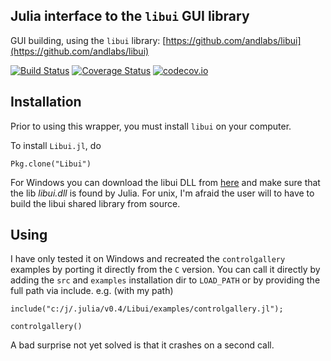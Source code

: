 ## Julia interface to the `libui` GUI library

GUI building, using the `libui` library: [https://github.com/andlabs/libui](https://github.com/andlabs/libui)
<br/>

[![Build Status](https://travis-ci.org/jgoldfar/Libui.jl.svg?branch=master)](https://travis-ci.org/jgoldfar/Libui.jl)
[![Coverage Status](https://coveralls.io/repos/github/jgoldfar/Libui.jl/badge.svg?branch=master)](https://coveralls.io/github/jgoldfar/Libui.jl?branch=master)
[![codecov.io](http://codecov.io/github/jgoldfar/Libui.jl/coverage.svg?branch=master)](http://codecov.io/github/jgoldfar/Libui.jl?branch=master)

## Installation

Prior to using this wrapper, you must install `libui` on your computer.

To install `Libui.jl`, do

    Pkg.clone("Libui")

For Windows you can download the libui DLL from [here](http://w3.ualg.pt/~jluis/ftp/libui.dll.zip)
and make sure that the lib *libui.dll* is found by Julia. For unix, I'm afraid the user will to have
to build the libui shared library from source.

## Using

I have only tested it on Windows and recreated the `controlgallery` examples by porting it directly from the `C` version.
You can call it directly by adding the `src` and `examples` installation dir to `LOAD_PATH` or by providing the full path
via include. e.g. (with my path)

    include("c:/j/.julia/v0.4/Libui/examples/controlgallery.jl");

    controlgallery()

A bad surprise not yet solved is that it crashes on a second call.
